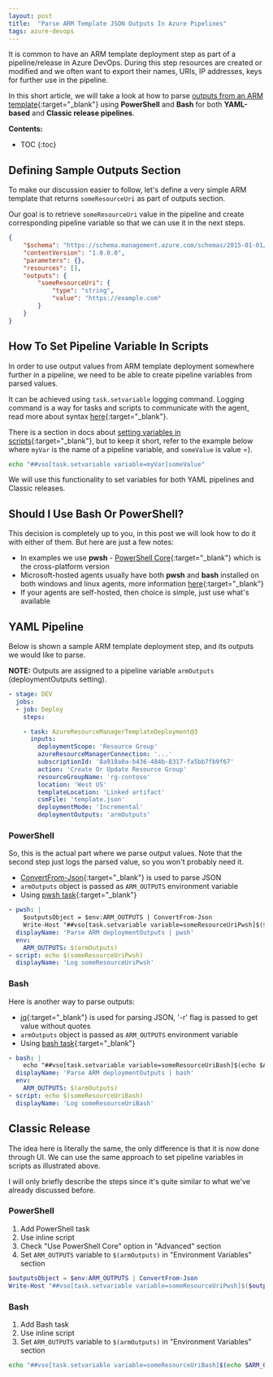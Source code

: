 ```yaml
---
layout: post
title:  "Parse ARM Template JSON Outputs In Azure Pipelines"
tags: azure-devops
---
```


It is common to have an ARM template deployment step as part of a pipeline/release in Azure DevOps. During this step resources are created or modified and we often want to export their names, URIs, IP addresses, keys for further use in the pipeline.

In this short article, we will take a look at how to parse [outputs from an ARM template](https://docs.microsoft.com/en-us/azure/azure-resource-manager/templates/template-outputs?tabs=azure-powershell){:target="_blank"} using **PowerShell** and **Bash** for both **YAML-based** and **Classic release pipelines**.

**Contents:**
* TOC
{:toc}


## Defining Sample Outputs Section

To make our discussion easier to follow, let's define a very simple ARM template that returns `someResourceUri` as part of outputs section.

Our goal is to retrieve `someResourceUri` value in the pipeline and create corresponding pipeline variable so that we can use it in the next steps.

```json
{
    "$schema": "https://schema.management.azure.com/schemas/2015-01-01/deploymentTemplate.json#",
    "contentVersion": "1.0.0.0",
    "parameters": {},
    "resources": [],
    "outputs": {
        "someResourceUri": {
            "type": "string",
            "value": "https://example.com"
        }
    }
}
```


## How To Set Pipeline Variable In Scripts

In order to use output values from ARM template deployment somewhere further in a pipeline, we need to be able to create pipeline variables from parsed values.

It can be achieved using `task.setvariable` logging command. Logging command is a way for tasks and scripts to communicate with the agent, read more about syntax [here](https://docs.microsoft.com/en-us/azure/devops/pipelines/scripts/logging-commands?view=azure-devops&tabs=powershell){:target="_blank"}.

There is a section in docs about [setting variables in scripts](https://docs.microsoft.com/en-us/azure/devops/pipelines/process/variables?view=azure-devops&tabs=yaml%2Cbatch#set-variables-in-scripts){:target="_blank"}, but to keep it short, refer to the example below where `myVar` is the name of a pipeline variable, and `someValue` is value =).

```bash
echo "##vso[task.setvariable variable=myVar]someValue"
```

We will use this functionality to set variables for both YAML pipelines and Classic releases.


## Should I Use Bash Or PowerShell?

This decision is completely up to you, in this post we will look how to do it with either of them. But here are just a few notes:

- In examples we use **pwsh** - [PowerShell Core](https://github.com/PowerShell/PowerShell){:target="_blank"} which is the cross-platform version
- Microsoft-hosted agents usually have both **pwsh** and **bash** installed on both windows and linux agents, more information [here](https://docs.microsoft.com/en-us/azure/devops/pipelines/agents/hosted?view=azure-devops&tabs=yaml#software){:target="_blank"}
- If your agents are self-hosted, then choice is simple, just use what's available


## YAML Pipeline

Below is shown a sample ARM template deployment step, and its outputs we would like to parse.

**NOTE:** Outputs are assigned to a pipeline variable `armOutputs` (deploymentOutputs setting).

```yaml
- stage: DEV
  jobs:
  - job: Deploy
    steps:

    - task: AzureResourceManagerTemplateDeployment@3
      inputs:
        deploymentScope: 'Resource Group'
        azureResourceManagerConnection: '...'
        subscriptionId: '8a918a0a-b436-484b-8317-fa5bb7fb9f67'
        action: 'Create Or Update Resource Group'
        resourceGroupName: 'rg-contoso'
        location: 'West US'
        templateLocation: 'Linked artifact'
        csmFile: 'template.json'
        deploymentMode: 'Incremental'
        deploymentOutputs: 'armOutputs'
```

### PowerShell

So, this is the actual part where we parse output values. Note that the second step just logs the parsed value, so you won't probably need it.

- [ConvertFrom-Json](https://docs.microsoft.com/en-us/powershell/module/microsoft.powershell.utility/convertfrom-json?view=powershell-7.1){:target="_blank"} is used to parse JSON
- `armOutputs` object is passed as `ARM_OUTPUTS` environment variable
- Using [pwsh task](https://docs.microsoft.com/en-us/azure/devops/pipelines/tasks/utility/powershell?view=azure-devops){:target="_blank"}

```yaml
- pwsh: |
    $outputsObject = $env:ARM_OUTPUTS | ConvertFrom-Json
    Write-Host "##vso[task.setvariable variable=someResourceUriPwsh]$($outputsObject.someResourceUri.value)"
  displayName: 'Parse ARM deploymentOutputs | pwsh'
  env:
    ARM_OUTPUTS: $(armOutputs)
- script: echo $(someResourceUriPwsh)
  displayName: 'Log someResourceUriPwsh'
```

### Bash

Here is another way to parse outputs:

- [jq](https://stedolan.github.io/jq/){:target="_blank"} is used for parsing JSON, '-r' flag is passed to get value without quotes
- `armOutputs` object is passed as `ARM_OUTPUTS` environment variable
- Using [bash task](https://docs.microsoft.com/en-us/azure/devops/pipelines/tasks/utility/bash?view=azure-devops){:target="_blank"}

```yaml
- bash: |
    echo "##vso[task.setvariable variable=someResourceUriBash]$(echo $ARM_OUTPUTS | jq -r '.someResourceUri.value')"
  displayName: 'Parse ARM deploymentOutputs | bash'
  env:
    ARM_OUTPUTS: $(armOutputs)
- script: echo $(someResourceUriBash)
  displayName: 'Log someResourceUriBash'
```


## Classic Release

The idea here is literally the same, the only difference is that it is now done through UI. We can use the same approach to set pipeline variables in scripts as illustrated above.

I will only briefly describe the steps since it's quite similar to what we've already discussed before.

### PowerShell

1. Add PowerShell task
2. Use inline script
3. Check "Use PowerShell Core" option in "Advanced" section
4. Set `ARM_OUTPUTS` variable to `$(armOutputs)` in "Environment Variables" section

```powershell
$outputsObject = $env:ARM_OUTPUTS | ConvertFrom-Json
Write-Host "##vso[task.setvariable variable=someResourceUriPwsh]$($outputsObject.someResourceUri.value)"
```

### Bash

1. Add Bash task
2. Use inline script
3. Set `ARM_OUTPUTS` variable to `$(armOutputs)` in "Environment Variables" section

```bash
echo "##vso[task.setvariable variable=someResourceUriBash]$(echo $ARM_OUTPUTS | jq -r '.someResourceUri.value')"
```
